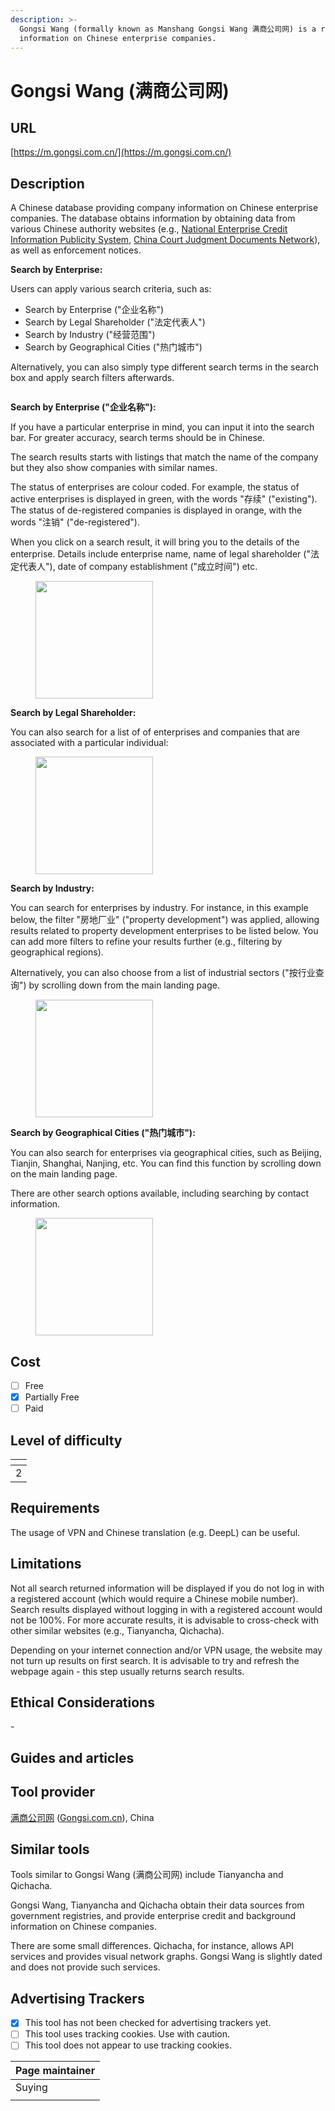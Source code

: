 ```yaml
---
description: >-
  Gongsi Wang (formally known as Manshang Gongsi Wang 满商公司网) is a repository for
  information on Chinese enterprise companies.
---
```


# Gongsi Wang (满商公司网)

## URL

[https://m.gongsi.com.cn/](https://m.gongsi.com.cn/)

## Description

A Chinese database providing company information on Chinese enterprise companies. The database obtains information by obtaining data from various Chinese authority websites (e.g., [National Enterprise Credit Information Publicity System](https://www.gsxt.gov.cn/), [China Court Judgment Documents Network](https://english.court.gov.cn/2024-02/28/c_965997.htm)), as well as enforcement notices.

**Search by Enterprise:**&#x20;

Users can apply various search criteria, such as:

* Search by Enterprise ("企业名称")
* Search by Legal Shareholder ("法定代表人")
* Search by Industry ("经营范围")
* Search by Geographical Cities ("热门城市")

Alternatively, you can also simply type different search terms in the search box and apply search filters afterwards.

<figure><img src=".gitbook/assets/Screenshot 2025-07-19 115637.png" alt=""><figcaption></figcaption></figure>



**Search by Enterprise ("企业名称"):**&#x20;

If you have a particular enterprise in mind, you can input it into the search bar. For greater accuracy, search terms should be in Chinese.

The search results starts with listings that match the name of the company but they also show companies with similar names.&#x20;

The status of enterprises are colour coded. For example, the status of active enterprises is displayed in green, with the words "存续" ("existing"). The status of de-registered companies is displayed in orange, with the words "注销" ("de-registered").

When you click on a search result, it will bring you to the details of the enterprise. Details include enterprise name, name of legal shareholder ("法定代表人"), date of company establishment ("成立时间") etc.

<figure><img src=".gitbook/assets/image (5).png" alt="" width="188"><figcaption></figcaption></figure>

**Search by Legal Shareholder:**

You can also search for a list of of enterprises and companies that are associated with a particular individual:

<figure><img src=".gitbook/assets/image.png" alt="" width="188"><figcaption></figcaption></figure>

**Search by Industry:**

You can search for enterprises by industry. For instance, in this example below, the filter "房地厂业" ("property development") was applied, allowing results related to property development enterprises to be listed below. You can add more filters to refine your results further (e.g., filtering by geographical regions).

Alternatively, you can also choose from a list of industrial sectors ("按行业查询") by scrolling down from the main landing page.

<figure><img src=".gitbook/assets/image (1).png" alt="" width="188"><figcaption></figcaption></figure>

**Search by Geographical Cities ("热门城市"):**

You can also search for enterprises via geographical cities, such as Beijing, Tianjin, Shanghai, Nanjing, etc. You can find this function by scrolling down on the main landing page.

There are other search options available, including searching by contact information.

<figure><img src=".gitbook/assets/image (6).png" alt="" width="188"><figcaption></figcaption></figure>

## Cost

* [ ] Free
* [x] Partially Free
* [ ] Paid

## Level of difficulty

<table><thead><tr><th data-type="rating" data-max="5"></th></tr></thead><tbody><tr><td>2</td></tr></tbody></table>

## Requirements

The usage of VPN and Chinese translation (e.g. DeepL) can be useful.

## Limitations

Not all search returned information will be displayed if you do not log in with a registered account (which would require a Chinese mobile number). Search results displayed without logging in with a registered account would not be 100%. For more accurate results, it is advisable to cross-check with other similar websites (e.g., Tianyancha, Qichacha).

Depending on your internet connection and/or VPN usage, the website may not turn up results on first search. It is advisable to try and refresh the webpage again - this step usually returns search results.

## Ethical Considerations

\-

## Guides and articles



## Tool provider

[满商公司网](https://www.gongsi.com.cn/) ([Gongsi.com.cn](https://www.gongsi.com.cn/)), China

## Similar tools

Tools similar to Gongsi Wang (满商公司网) include Tianyancha and Qichacha.&#x20;

Gongsi Wang, Tianyancha and Qichacha obtain their data sources from government registries, and provide enterprise credit and background information on Chinese companies.

There are some small differences. Qichacha, for instance, allows API services and provides visual network graphs. Gongsi Wang is slightly dated and does not provide such services.



## Advertising Trackers

* [x] This tool has not been checked for advertising trackers yet.
* [ ] This tool uses tracking cookies. Use with caution.
* [ ] This tool does not appear to use tracking cookies.

| Page maintainer |
| --------------- |
| Suying          |
|                 |
